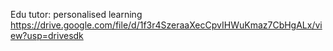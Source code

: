 Edu tutor: personalised learning 
https://drive.google.com/file/d/1f3r4SzeraaXecCpvIHWuKmaz7CbHgALx/view?usp=drivesdk
